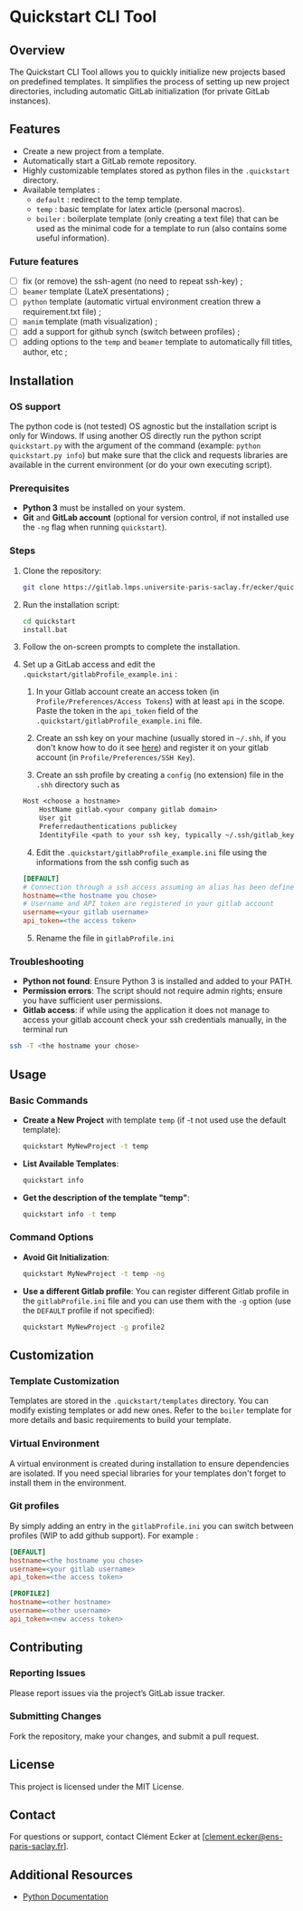 # Quickstart CLI Tool

## Overview
The Quickstart CLI Tool allows you to quickly initialize new projects based on predefined templates. It simplifies the process of setting up new project directories, including automatic GitLab initialization (for private GitLab instances).

## Features

- Create a new project from a template.
- Automatically start a GitLab remote repository.
- Highly customizable templates stored as python files in the `.quickstart` directory. 
- Available templates :
    - `default` : redirect to the temp template.
    - `temp` : basic template for latex article (personal macros).
    - `boiler` : boilerplate template (only creating a text file) that can be used as the minimal code for a template to run (also contains some useful information). 

### Future features
 - [ ] fix (or remove) the ssh-agent (no need to repeat ssh-key) ; 
 - [ ] `beamer` template (LateX presentations) ;
 - [ ] `python` template (automatic virtual environment creation threw a requirement.txt file) ; 
 - [ ] `manim` template (math visualization) ;
 - [ ] add a support for github synch (switch between profiles) ;
 - [ ] adding options to the `temp` and `beamer` template to automatically fill titles, author, etc ;

## Installation
### OS support

The python code is (not tested) OS agnostic but the installation script is only for Windows. If using another OS directly run the python script `quickstart.py` with the argument of the command (example: `python quickstart.py info`) but make sure that the click and requests libraries are available in the current environment (or do your own executing script). 

### Prerequisites
- **Python 3** must be installed on your system.
- **Git** and **GitLab account** (optional for version control, if not installed use the `-ng` flag when running `quickstart`). 

### Steps
1. Clone the repository:
    ```sh
    git clone https://gitlab.lmps.universite-paris-saclay.fr/ecker/quickstart.git
    ```
2. Run the installation script:
    ```sh
    cd quickstart
    install.bat
    ```

3. Follow the on-screen prompts to complete the installation.

4. Set up a GitLab access and edit the `.quickstart/gitlabProfile_example.ini` :

    1. In your Gitlab account create an access token (in `Profile/Preferences/Access Tokens`) with at least `api` in the scope. Paste the token in the `api_token` field of the `.quickstart/gitlabProfile_example.ini` file.

    2. Create an ssh key on your machine (usually stored in `~/.shh`, if you don't know how to do it see [here](https://docs.gitlab.com/ee/user/ssh.html)) and register it on your gitlab account (in `Profile/Preferences/SSH Key`).

    3. Create an ssh profile by creating a `config` (no extension) file in the `.shh` directory such as 
    ```txt
    Host <choose a hostname>
        HostName gitlab.<your company gitlab domain>
        User git
        Preferredauthentications publickey
        IdentityFile <path to your ssh key, typically ~/.ssh/gitlab_key>
    ```

    4. Edit the `.quickstart/gitlabProfile_example.ini` file using the informations from the ssh config such as
    ```ini
    [DEFAULT]
    # Connection through a ssh access assuming an alias has been defined in the config file of the .ssh directory
    hostname=<the hostname you chose>
    # Username and API token are registered in your gitlab account
    username=<your gitlab username>
    api_token=<the access token>
    ```

    5. Rename the file in `gitlabProfile.ini`

### Troubleshooting
- **Python not found**: Ensure Python 3 is installed and added to your PATH.
- **Permission errors**: The script should not require admin rights; ensure you have sufficient user permissions.
- **Gitlab access**: if while using the application it does not manage to access your gitlab account check your ssh credentials manually, in the terminal run 
```sh
ssh -T <the hostname your chose>
```

## Usage
### Basic Commands
- **Create a New Project** with template `temp` (if -t not used use the default template):
    ```sh
    quickstart MyNewProject -t temp
    ```
- **List Available Templates**:
    ```sh
    quickstart info
    ```
- **Get the description of the template "temp"**:
    ```sh
    quickstart info -t temp
    ```

### Command Options
- **Avoid Git Initialization**:
    ```sh
    quickstart MyNewProject -t temp -ng
    ```
- **Use a different Gitlab profile**: You can register different Gitlab profile in the `gitlabProfile.ini` file and you can use them with the `-g` option (use the `DEFAULT` profile if not specified):
    ```sh
    quickstart MyNewProject -g profile2
    ``` 


## Customization
### Template Customization
Templates are stored in the `.quickstart/templates` directory. You can modify existing templates or add new ones. Refer to the `boiler` template for more details and basic requirements to build your template.

### Virtual Environment
A virtual environment is created during installation to ensure dependencies are isolated. If you need special libraries for your templates don't forget to install them in the environment.

### Git profiles
By simply adding an entry in the `gitlabProfile.ini` you can switch between profiles (WIP to add github support). For example :
```ini
[DEFAULT]
hostname=<the hostname you chose>
username=<your gitlab username>
api_token=<the access token>

[PROFILE2]
hostname=<other hostname>
username=<other username>
api_token=<new access token>
```

## Contributing
### Reporting Issues
Please report issues via the project’s GitLab issue tracker.

### Submitting Changes
Fork the repository, make your changes, and submit a pull request.

## License
This project is licensed under the MIT License.

## Contact
For questions or support, contact Clément Ecker at [clement.ecker@ens-paris-saclay.fr].

## Additional Resources
- [Python Documentation](https://docs.python.org/3/)
